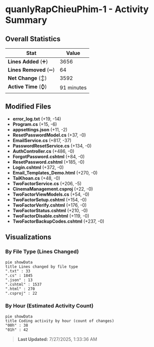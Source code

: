 # quanlyRapChieuPhim-1 - Activity Summary 

## Overall Statistics

| Stat                   | Value                                                             |
| ---------------------- | ----------------------------------------------------------------- |
| **Lines Added** (➕)   | 3656                                          |
| **Lines Removed** (➖) | 64                                        |
| **Net Change** (↕)    | 3592                |
| **Active Time** (⌚)   | 91 minutes |


## Modified Files
- **error_log.txt** (+19, -14)
- **Program.cs** (+15, -6)
- **appsettings.json** (+11, -2)
- **ResetPasswordModel.cs** (+37, -0)
- **EmailService.cs** (+817, -37)
- **PasswordResetService.cs** (+134, -0)
- **AuthController.cs** (+486, -0)
- **ForgotPassword.cshtml** (+84, -0)
- **ResetPassword.cshtml** (+185, -0)
- **Login.cshtml** (+372, -0)
- **Email_Templates_Demo.html** (+270, -0)
- **TaiKhoan.cs** (+48, -0)
- **TwoFactorService.cs** (+206, -5)
- **CinemaManagement.csproj** (+22, -0)
- **TwoFactorViewModels.cs** (+54, -0)
- **TwoFactorSetup.cshtml** (+154, -0)
- **TwoFactorVerify.cshtml** (+176, -0)
- **TwoFactorStatus.cshtml** (+210, -0)
- **TwoFactorDisable.cshtml** (+119, -0)
- **TwoFactorBackupCodes.cshtml** (+237, -0)

## Visualizations

### By File Type (Lines Changed)

```mermaid
pie showData
title Lines changed by file type
".txt" : 33
".cs" : 1845
".json" : 13
".cshtml" : 1537
".html" : 270
".csproj" : 22
```

### By Hour (Estimated Activity Count)

```mermaid
pie showData
title Coding activity by hour (count of changes)
"00h" : 38
"01h" : 42
```


> **Last Updated:** 7/27/2025, 1:33:36 AM